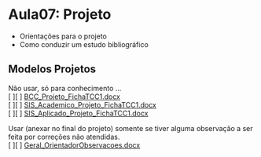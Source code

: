 # Aula07: Projeto

- Orientações para o projeto  
- Como conduzir um estudo bibliográfico  

## Modelos Projetos

Não usar, só para conhecimento ...  
[ ][ ] [BCC_Projeto_FichaTCC1.docx](Material/BCC_Projeto_FichaTCC1.docx "BCC_Projeto_FichaTCC1.docx")  
[ ][ ] [SIS_Academico_Projeto_FichaTCC1.docx](Material/SIS_Academico_Projeto_FichaTCC1.docx "SIS_Academico_Projeto_FichaTCC1.docx")  
[ ][ ] [SIS_Aplicado_Projeto_FichaTCC1.docx](Material/SIS_Aplicado_Projeto_FichaTCC1.docx "SIS_Aplicado_Projeto_FichaTCC1.docx")  

Usar (anexar no final do projeto) somente se tiver alguma observação a ser feita por correções não atendidas.  
[ ][ ] [Geral_OrientadorObservacoes.docx](Geral_OrientadorObservacoes.docx "Geral_OrientadorObservacoes.docx")  
